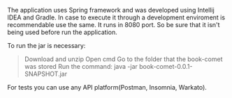 The application uses Spring framework and was developed using Intellij IDEA and Gradle. In case to execute it through a development enviroment is recommendable use the same.
It runs in 8080 port. So be sure that it isn't being used before run the application.

To run the jar is necessary:
>Download and unzip
>Open cmd
>Go to the folder that the book-comet was stored
>Run the command: java -jar book-comet-0.0.1-SNAPSHOT.jar

For tests you can use any API platform(Postman, Insomnia, Warkato).
